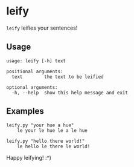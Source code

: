 # leify

`leify` leifies your sentences!

## Usage

```
usage: leify [-h] text

positional arguments:
  text        the text to be leified

optional arguments:
  -h, --help  show this help message and exit
```

## Examples

```
leify.py "your hue a hue"
    le your le hue le a le hue
```

```
leify.py "hello there world!"
    le hello le there le world!
```

Happy leifying! :^)

